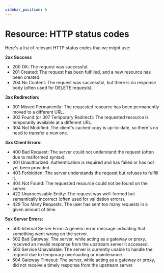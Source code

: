 ```yaml
---
sidebar_position: 6
---
```

# Resource: HTTP status codes

Here's a list of relevant HTTP status codes that we might use:

**2xx Success**

- 200 OK: The request was successful.
- 201 Created: The request has been fulfilled, and a new resource has been created.
- 204 No Content: The request was successful, but there is no response body (often used for DELETE requests).


**3xx Redirection:**

- 301 Moved Permanently: The requested resource has been permanently moved to a different URL.
- 302 Found (or 307 Temporary Redirect): The requested resource is temporarily available at a different URL.
- 304 Not Modified: The client's cached copy is up-to-date, so there's no need to transfer a new one.

**4xx Client Errors:**

- 400 Bad Request: The server could not understand the request (often due to malformed syntax).
- 401 Unauthorized: Authentication is required and has failed or has not yet been provided.
- 403 Forbidden: The server understands the request but refuses to fulfill it.
- 404 Not Found: The requested resource could not be found on the server.
- 422 Unprocessable Entity: The request was well-formed but semantically incorrect (often used for validation errors).
- 429 Too Many Requests: The user has sent too many requests in a given amount of time.

**5xx Server Errors:**

- 500 Internal Server Error: A generic error message indicating that something went wrong on the server.
- 502 Bad Gateway: The server, while acting as a gateway or proxy, received an invalid response from the upstream server it accessed.
- 503 Service Unavailable: The server is currently unable to handle the request due to temporary overloading or maintenance.
- 504 Gateway Timeout: The server, while acting as a gateway or proxy, did not receive a timely response from the upstream server.